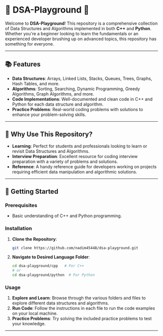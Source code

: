 # 🌟 DSA-Playground 🌟

Welcome to **DSA-Playground**! This repository is a comprehensive collection of Data Structures and Algorithms implemented in both **C++** and **Python**. Whether you're a beginner looking to learn the fundamentals or an experienced developer brushing up on advanced topics, this repository has something for everyone.

---

## 📚 Features
- **Data Structures**: Arrays, Linked Lists, Stacks, Queues, Trees, Graphs, Hash Tables, and more.
- **Algorithms**: Sorting, Searching, Dynamic Programming, Greedy Algorithms, Graph Algorithms, and more.
- **Code Implementations**: Well-documented and clean code in C++ and Python for each data structure and algorithm.
- **Practice Problems**: Real-world coding problems with solutions to enhance your problem-solving skills.

---

## 🎯 Why Use This Repository?
- **Learning**: Perfect for students and professionals looking to learn or revisit Data Structures and Algorithms.
- **Interview Preparation**: Excellent resource for coding interview preparation with a variety of problems and solutions.
- **Reference**: A handy reference guide for developers working on projects requiring efficient data manipulation and algorithmic solutions.

---

## 🚀 Getting Started

### Prerequisites
- Basic understanding of C++ and Python programming.

### Installation
1. **Clone the Repository**:
    ```bash
    git clone https://github.com/nadim45448/dsa-playground.git
    ```
2. **Navigate to Desired Language Folder**:
    ```bash
    cd dsa-playground/cpp   # For C++
    # or
    cd dsa-playground/python  # For Python
    ```

### Usage
1. **Explore and Learn**: Browse through the various folders and files to explore different data structures and algorithms.
2. **Run Code**: Follow the instructions in each file to run the code examples on your local machine.
3. **Practice Problems**: Try solving the included practice problems to test your knowledge.

---


